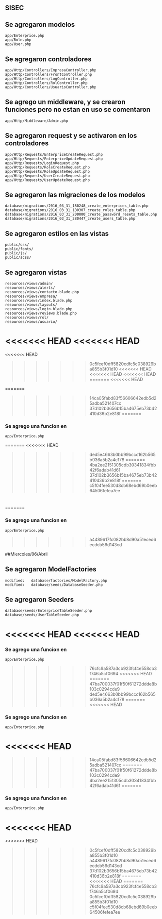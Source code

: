 ## SISEC

## Se agregaron modelos
	app/Enterprice.php
	app/Role.php
	app/User.php

## Se agregaron controladores
	app/Http/Controllers/EmpresaController.php
	app/Http/Controllers/FrontController.php
	app/Http/Controllers/LogController.php
	app/Http/Controllers/RolController.php
	app/Http/Controllers/UsuarioController.php

## Se agrego un middleware, y se crearon funciones pero no estan en uso se comentaron
	app/Http/Middleware/Admin.php

## Se agregaron request y se activaron en los controladores
	app/Http/Requests/EnterpriceCreateRequest.php
	app/Http/Requests/EnterpriceUpdateRequest.php
	app/Http/Requests/LoginRequest.php
	app/Http/Requests/RoleCreateRequest.php
	app/Http/Requests/RoleUpdateRequest.php
	app/Http/Requests/UserCreateRequest.php
	app/Http/Requests/UserUpdateRequest.php

## Se agregaron las migraciones de los modelos	
	database/migrations/2016_03_31_180248_create_enterprices_table.php
	database/migrations/2016_03_31_180307_create_roles_table.php
	database/migrations/2016_03_31_200000_create_password_resets_table.php
	database/migrations/2016_03_31_280447_create_users_table.php

## Se agregaron estilos en las vistas
	public/css/
	public/fonts/
	public/js/
	public/scss/

## Se agregaron vistas
	resources/views/admin/
	resources/views/alerts/
	resources/views/contacto.blade.php
	resources/views/empresa/
	resources/views/index.blade.php
	resources/views/layouts/
	resources/views/login.blade.php
	resources/views/reviews.blade.php
	resources/views/rol/
	resources/views/usuario/

<<<<<<< HEAD
<<<<<<< HEAD
=======
<<<<<<< HEAD
>>>>>>> 0c5fcef0dff5820cdfc5c038929ba855b3f01d10
<<<<<<< HEAD
<<<<<<< HEAD
<<<<<<< HEAD
=======
<<<<<<< HEAD

=======
>>>>>>> 14ca05fabd83f56606642edb5d25adba521407cc
>>>>>>> 37d102b3656b15ba4675eb73b42410d36b2e818f
=======
### Se agrego una funcion en 
	app/Enterprice.php
=======
<<<<<<< HEAD
>>>>>>> ded5e4663b0bb99bccc162b565b036a5b2a4c178
=======
>>>>>>> 4ba2ee2151305cdb30341834fbb42f6adab41d61
>>>>>>> 37d102b3656b15ba4675eb73b42410d36b2e818f
=======
>>>>>>> c5f04fee530d8cb68ebd69b0eeb64506fefea7ee
#
=======
### Se agrego una funcion en 
	app/Enterprice.php
>>>>>>> a4489617fc082bb8d90a51eced6ecdcb56d143cd


##Miercoles/06/Abril

## Se agregaron ModelFactories
	modified:   database/factories/ModelFactory.php
	modified:   database/seeds/DatabaseSeeder.php


## Se agregaron Seeders
	database/seeds/EnterpriceTableSeeder.php
	database/seeds/UserTableSeeder.php
<<<<<<< HEAD
<<<<<<< HEAD
=======
### Se agrego una funcion en 
	app/Enterprice.php
>>>>>>> 76cfc9a587a3cb923fcf4e558cb3f746a5cf0694
<<<<<<< HEAD
=======
>>>>>>> 47ba700037f01f50f61272ddde8b103c0294cde9
>>>>>>> ded5e4663b0bb99bccc162b565b036a5b2a4c178
=======
<<<<<<< HEAD

### Se agrego una funcion en 
	app/Enterprice.php
<<<<<<< HEAD
=======

>>>>>>> 14ca05fabd83f56606642edb5d25adba521407cc
=======
>>>>>>> 47ba700037f01f50f61272ddde8b103c0294cde9
>>>>>>> 4ba2ee2151305cdb30341834fbb42f6adab41d61
=======


### Se agrego una funcion en 
	app/Enterprice.php
<<<<<<< HEAD
=======
<<<<<<< HEAD
>>>>>>> 0c5fcef0dff5820cdfc5c038929ba855b3f01d10
>>>>>>> a4489617fc082bb8d90a51eced6ecdcb56d143cd
>>>>>>> 37d102b3656b15ba4675eb73b42410d36b2e818f
=======
<<<<<<< HEAD
=======
>>>>>>> 76cfc9a587a3cb923fcf4e558cb3f746a5cf0694
>>>>>>> 0c5fcef0dff5820cdfc5c038929ba855b3f01d10
>>>>>>> c5f04fee530d8cb68ebd69b0eeb64506fefea7ee
